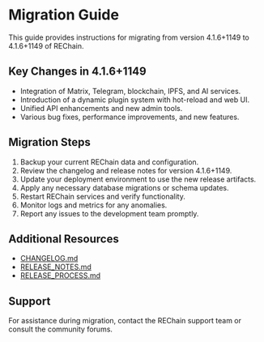 # Migration Guide

This guide provides instructions for migrating from version 4.1.6+1149 to 4.1.6+1149 of REChain.

## Key Changes in 4.1.6+1149

- Integration of Matrix, Telegram, blockchain, IPFS, and AI services.
- Introduction of a dynamic plugin system with hot-reload and web UI.
- Unified API enhancements and new admin tools.
- Various bug fixes, performance improvements, and new features.

## Migration Steps

1. Backup your current REChain data and configuration.
2. Review the changelog and release notes for version 4.1.6+1149.
3. Update your deployment environment to use the new release artifacts.
4. Apply any necessary database migrations or schema updates.
5. Restart REChain services and verify functionality.
6. Monitor logs and metrics for any anomalies.
7. Report any issues to the development team promptly.

## Additional Resources

- [CHANGELOG.md](./CHANGELOG.md)
- [RELEASE_NOTES.md](./RELEASE_NOTES.md)
- [RELEASE_PROCESS.md](./RELEASE_PROCESS.md)

## Support

For assistance during migration, contact the REChain support team or consult the community forums.

